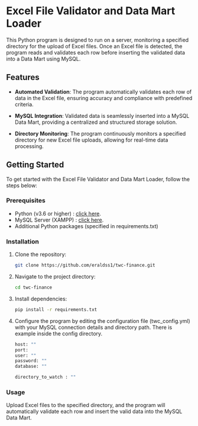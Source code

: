 # Excel File Validator and Data Mart Loader

This Python program is designed to run on a server, monitoring a specified directory for the upload of Excel files. Once an Excel file is detected, the program reads and validates each row before inserting the validated data into a Data Mart using MySQL.

## Features

- **Automated Validation**: The program automatically validates each row of data in the Excel file, ensuring accuracy and compliance with predefined criteria.

- **MySQL Integration**: Validated data is seamlessly inserted into a MySQL Data Mart, providing a centralized and structured storage solution.

- **Directory Monitoring**: The program continuously monitors a specified directory for new Excel file uploads, allowing for real-time data processing.

## Getting Started

To get started with the Excel File Validator and Data Mart Loader, follow the steps below:

### Prerequisites

- Python (v3.6 or higher) : [click here](https://www.python.org/downloads/).
- MySQL Server (XAMPP) : [click here](https://www.apachefriends.org/download.html).
- Additional Python packages (specified in requirements.txt)

### Installation

1. Clone the repository:

   ```bash
   git clone https://github.com/eraldss1/twc-finance.git
   ```

2. Navigate to the project directory:

   ```bash
   cd twc-finance
   ```

3. Install dependencies:

   ```bash
   pip install -r requirements.txt
   ```

4. Configure the program by editing the configuration file (twc_config.yml) with your MySQL connection details and directory path. There is example inside the config directory.

   ```bash
   host: ""
   port:
   user: ""
   password: ""
   database: ""

   directory_to_watch : ""
   ```

### Usage

Upload Excel files to the specified directory, and the program will automatically validate each row and insert the valid data into the MySQL Data Mart.
